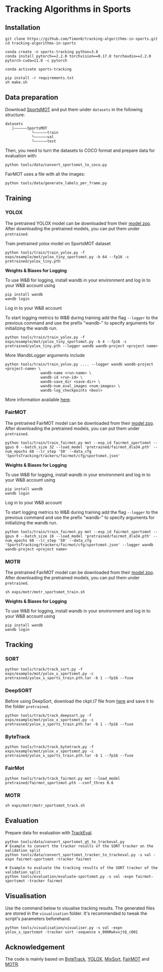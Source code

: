 # Tracking Algorithms in Sports

## Installation
```shell
git clone https://github.com/Timon0/tracking-algorithms-in-sports.git
cd tracking-algorithms-in-sports

conda create -n sports-tracking python=3.8
conda install pytorch==2.2.0 torchvision==0.17.0 torchaudio==2.2.0 pytorch-cuda=11.8 -c pytorch

conda activate sports-tracking

pip install -r requirements.txt
sh make.sh
```

## Data preparation

Download [SportsMOT](https://github.com/MCG-NJU/SportsMOT) and put them under `datasets` in the following structure:
```
datasets
   |——————SportsMOT
            └——————train
            └——————val
            └——————test

```

Then, you need to turn the datasets to COCO format and prepare data for evaluation with:

```shell
python tools/data/convert_sportsmot_to_coco.py
```

FairMOT uses a file with all the images:

```shell
python tools/data/generate_labels_per_frame.py
```

## Training

### YOLOX
The pretrained YOLOX model can be downloaded from their [model zoo](https://github.com/Megvii-BaseDetection/YOLOX). After downloading the pretrained models, you can put them under `pretrained`.

Train pretrained yolox model on SportsMOT dataset 
```shell
python tools/train/train_yolox.py -f exps/example/mot/yolox_tiny_sportsmot.py -b 64 --fp16 -c pretrained/yolox_tiny.pth
```

**Weights & Biases for Logging**

To use W&B for logging, install wandb in your environment and log in to your W&B account using

```shell
pip install wandb
wandb login
```

Log in to your W&B account

To start logging metrics to W&B during training add the flag `--logger` to the previous command and use the prefix "wandb-" to specify arguments for initializing the wandb run.

```shell
python tools/train/train_yolox.py -f exps/example/mot/yolox_tiny_sportsmot.py -b 4 --fp16 -c pretrained/yolox_tiny.pth --logger wandb wandb-project <project name>
```

More WandbLogger arguments include

```shell
python tools/train/train_yolox.py .... --logger wandb wandb-project <project-name> \
                wandb-name <run-name> \
                wandb-id <run-id> \
                wandb-save_dir <save-dir> \
                wandb-num_eval_images <num-images> \
                wandb-log_checkpoints <bool>
```

More information available [here](https://docs.wandb.ai/guides/integrations/other/yolox).

### FairMOT

The pretrained FairMOT model can be downloaded from their [model zoo](https://github.com/ifzhang/FairMOT). After downloading the pretrained models, you can put them under `pretrained`.


```shell
python tools/train/train_fairmot.py mot --exp_id fairmot_sportsmot --gpus 0 --batch_size 32 --load_model 'pretrained/fairmot_dla34.pth' --num_epochs 60 --lr_step '50' --data_cfg 'SportsTracking/trackers/fairmot/cfg/sportsmot.json'
```

**Weights & Biases for Logging**

To use W&B for logging, install wandb in your environment and log in to your W&B account using

```shell
pip install wandb
wandb login
```

Log in to your W&B account

To start logging metrics to W&B during training add the flag `--logger` to the previous command and use the prefix "wandb-" to specify arguments for initializing the wandb run.

```shell
python tools/train/train_fairmot.py mot --exp_id fairmot_sportsmot --gpus 0 --batch_size 16 --load_model 'pretrained/fairmot_dla34.pth' --num_epochs 60 --lr_step '50' --data_cfg 'SportsTracking/trackers/fairmot/cfg/sportsmot.json' --logger wandb wandb-project <project name>
```

### MOTR

The pretrained FairMOT model can be downloaded from their [model zoo](https://github.com/megvii-research/MOTR). After downloading the pretrained models, you can put them under `pretrained`.

```shell
sh exps/motr/motr_sportsmot_train.sh
```

**Weights & Biases for Logging**

To use W&B for logging, install wandb in your environment and log in to your W&B account using

```shell
pip install wandb
wandb login
```

## Tracking

### SORT

```shell
python tools/track/track_sort.py -f exps/example/mot/yolox_x_sportsmot.py -c pretrained/yolox_x_sports_train.pth.tar -b 1 --fp16 --fuse
```

### DeepSORT

Before using DeepSort, download the ckpt.t7 file from [here](https://drive.google.com/drive/folders/1xhG0kRH1EX5B9_Iz8gQJb7UNnn_riXi6) and save it to the folder `pretrained`.

```shell
python tools/track/track_deepsort.py -f exps/example/mot/yolox_x_sportsmot.py -c pretrained/yolox_x_sports_train.pth.tar -b 1 --fp16 --fuse
```

### ByteTrack

```shell
python tools/track/track_bytetrack.py -f exps/example/mot/yolox_x_sportsmot.py -c pretrained/yolox_x_sports_train.pth.tar -b 1 --fp16 --fuse
```

### FairMot

```shell
python tools/track/track_fairmot.py mot --load_model pretrained/fairmot_sportsmot.pth --conf_thres 0.6
```

### MOTR

```shell
sh exps/motr/motr_sportsmot_track.sh
```

## Evaluation
Prepare data for evaluation with [TrackEval](https://github.com/JonathonLuiten/TrackEval).

```shell
python tools/data/convert_sportsmot_gt_to_trackeval.py
# Example to convert the tracker results of the SORT tracker on the validation split
python tools/data/convert_sportsmot_tracker_to_trackeval.py -s val -expn fairmot-sportsmot -tracker fairmot
```

```shell
# Example to evaluate the tracking results of the SORT tracker of the validation split
python tools/evaluation/evaluate-sportsmot.py -s val -expn fairmot-sportsmot -tracker fairmot
```

## Visualisation
Use the command below to visualise tracking results. The generated files are stored in the `visualisation` folder. It's recommended to tweak the script's parameters beforehand.

```shell
python tools/visualisation/visualiser.py -s val -expn yolox_x_sportsmot -tracker sort -sequence v_00HRwkvvjtQ_c001
```


## Acknowledgement

The code is mainly based on [ByteTrack](https://github.com/ifzhang/ByteTrack), [YOLOX](https://github.com/Megvii-BaseDetection/YOLOX), [MixSort](https://github.com/MCG-NJU/MixSort), [FairMOT](https://github.com/ifzhang/FairMOT) and [MOTR](https://github.com/megvii-research/MOTR).
